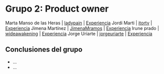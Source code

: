 # Grupo 2: Product owner 

Marta Manso de las Heras | [ladypain](https://twitter.com/ladypain) | [Experiencia](http://ftt.programania.net/experiencias/6.html) 
Jordi Marti | [itortv](https://twitter.com/itortv) | [Experiencia](http://ftt.programania.net/experiencias/22.html) 
Jimena Martínez | [JimenaMramos](https://twitter.com/JimenaMramos) | [Experiencia](http://ftt.programania.net/experiencias/51.html) 
Irune prado | [wideawakening](https://twitter.com/wideawakening) | [Experiencia](http://ftt.programania.net/experiencias/41.html) 
Jorge Uriarte | [jorgeuriarte](https://twitter.com/jorgeuriarte) | [Experiencia](http://ftt.programania.net/experiencias/17.html) 
 

## Conclusiones del grupo
- ...
- ...
